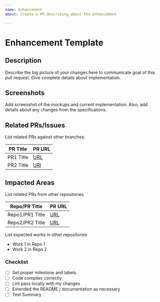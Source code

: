 ```yaml
---
name: Enhancement
about: Create a PR describing about the enhancement

---
```


# Enhancement Template
## Description
Describe the big picture of your changes here to communicate goal of this pull request. Give complete details about implementation.

## Screenshots
Add screenshot of the mockups and current implementation. Also, add details about any changes from the specifications.

## Related PRs/Issues

List related PRs against other branches:

PR Title | PR URL
-------|-----
PR1 Title | [URL]()
PR2 Title | [URl]()

## Impacted Areas
List related PRs from other repositories

Repo/PR Title | PR URL
------ | ------
Repo1/PR1 Title | [URL]()
Repo2/PR2 Title | [URL]()

List expected works in other repositories
- Work 1 in Repo 1
- Work 2 in Repo 2

### Checklist
- [ ] Set proper milestone and labels
- [ ] Code compiles correctly
- [ ] Lint pass locally with my changes
- [ ] Extended the README / documentation as necessary
- [ ] Test Summary
